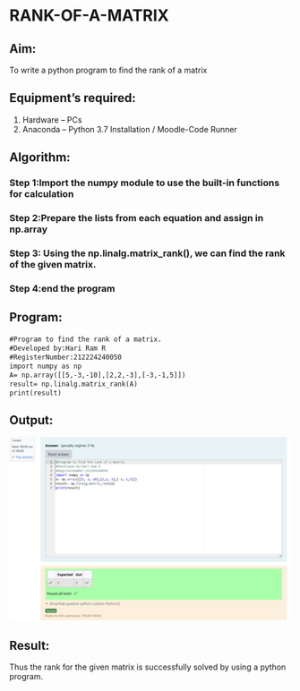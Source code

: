# RANK-OF-A-MATRIX
## Aim:
To write a python program to find the rank of a matrix
## Equipment’s required:
1. 	Hardware – PCs
2. 	Anaconda – Python 3.7 Installation / Moodle-Code Runner
## Algorithm:
### Step 1:Import the numpy module to use the built-in functions for calculation 
### Step 2:Prepare the lists from each equation and assign in np.array 
### Step 3: Using the np.linalg.matrix_rank(), we can find the rank of the given matrix.
### Step 4:end the program 
## Program:
```
#Program to find the rank of a matrix.
#Developed by:Hari Ram R
#RegisterNumber:212224240050
import numpy as np
A= np.array([[5,-3,-10],[2,2,-3],[-3,-1,5]])
result= np.linalg.matrix_rank(A)
print(result)
```
## Output:
![alt text](<Screenshot 2025-03-29 101000.png>)
## Result:
Thus the rank for the given matrix is successfully solved by  using a python program.

